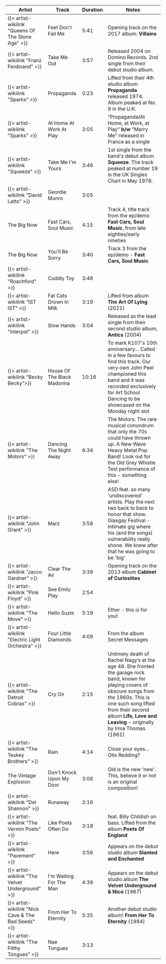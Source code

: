 | Artist                                              | Track                      | Duration | Notes                                                                                                                                                                                                                                                         |
|-----------------------------------------------------|----------------------------|----------|---------------------------------------------------------------------------------------------------------------------------------------------------------------------------------------------------------------------------------------------------------------|
| {{< artist-wikilink "Queens Of The Stone Age" >}}   | Feet Don't Fail Me         | 5:41     | Opening track on the 2017 album: **Villains**                                                                                                                                                                                                                 |
| {{< artist-wikilink "Franz Ferdinand" >}}           | Take Me Out                | 3:57     | Released 2004 on Domino Records. 2nd single from their debut studio album.                                                                                                                                                                                    |
| {{< artist-wikilink "Sparks" >}}                    | Propaganda                 | 0:23     | Lifted from their 4th studio album **Propaganda** released 1974. Album peaked at No. 9 in the U.K.                                                                                                                                                            |
| {{< artist-wikilink "Sparks" >}}                    | At Home At Work At Play    | 3:05     | "Propaganda/At Home, at Work, at Play" **b/w** "Marry Me" released in France as a single                                                                                                                                                                      |
| {{< artist-wikilink "Squeeze" >}}                   | Take Me I'm Yours          | 3:46     | 1st single from the band's debut album **Squeeze**. The track peaked at number 19 in the UK Singles Chart in May 1978.                                                                                                                                        |
| {{< artist-wikilink "David Latto" >}}               | Geordie Munro              | 3:05     |                                                                                                                                                                                                                                                               |
| The Big Now                                         | Fast Cars, Soul Music      | 4:15     | Track 4, title track from the ep/demo **Fast Cars, Soul Music**, from late eighties/early nineties                                                                                                                                                            |
| The Big Now                                         | You'll Be Sorry            | 3:40     | Track 3 from the ep/demo - **Fast Cars, Soul Music**                                                                                                                                                                                                          |
| {{< artist-wikilink "Roachford" >}}                 | Cuddly Toy                 | 3:48     |                                                                                                                                                                                                                                                               |
| {{< artist-wikilink "IST IST" >}}                   | Fat Cats Drown In Milk     | 3:19     | Lifted from album **The Art Of Lying** (2021)                                                                                                                                                                                                                 |
| {{< artist-wikilink "Interpol" >}}                  | Slow Hands                 | 3:04     | Released as the lead single from their second studio album, **Antics** (2004)                                                                                                                                                                                 |
| {{< artist-wikilink "Becky Becky">}}                | House Of The Black Madonna | 10:16    | To mark K107's 10th anniversary... Called in a few favours to find this track. Our very own John Peel championed this band and it was recorded exclusively for Art School Dancing to be showcased on the Monday night slot                                    |
| {{< artist-wikilink "The Motors" >}}                | Dancing The Night Away     | 6:34     | The Motors. The rare musical conundrum that only the 70s could have thrown up. A New Wave Heavy Metal Pop Band! Look out for the Old Grey Whistle Test performance of this - something else!                                                                  |
| {{< artist-wikilink "John Grant" >}}                | Marz                       | 3:58     | ASD feat. so many 'undiscovered' artists. Play the next two back to back to honor that show. Glasgay Festival - intimate gig where his (and the songs) vulnerability really shone. We knew after that he was going to be 'big'                                |
| {{< artist-wikilink "Jacco Gardner" >}}             | Clear The Air              | 3:39     | Opening track on the 2013 album **Cabinet of Curiosities**                                                                                                                                                                                                    |
| {{< artist-wikilink "Pink Floyd" >}}                | See Emily Play             | 2:54     |                                                                                                                                                                                                                                                               |
| {{< artist-wikilink "The Move" >}}                  | Hello Suzie                | 5:19     | Ether - this is for you!                                                                                                                                                                                                                                      |
| {{< artist-wikilink "Electric Light Orchestra" >}}  | Four Little Diamonds       | 4:09     | From the album Secret Messages                                                                                                                                                                                                                                |
| {{< artist-wikilink "The Detroit Cobras" >}}        | Cry On                     | 2:15     | Untimely death of Rachel Nagy’s at the age 48. She fronted the garage rock band, known for playing covers of obscure songs from the 1960s. This is one such song lifted from their second album **Life, Love and Leaving** - originally by Irma Thomas (1961) |
| {{< artist-wikilink "The Teskey Brothers" >}}       | Rain                       | 4:14     | Close your eyes... Otis Redding?                                                                                                                                                                                                                              |
| The Vintage Explosion                               | Don't Knock Upon My Door   | 3:06     | Old is the new 'new'. This, believe it or not is an original composition!                                                                                                                                                                                     |
| {{< artist-wikilink "Del Shannon" >}}               | Runaway                    | 2:16     |                                                                                                                                                                                                                                                               |
| {{< artist-wikilink "The Vermin Poets" >}}          | Like Poets Often Do        | 3:18     | feat. Billy Childish on bass. Lifted from the album **Poets Of England**                                                                                                                                                                                      |
| {{< artist-wikilink "Pavement" >}}                  | Here                       | 3:56     | Appears on the debut studio album **Slanted and Enchanted**                                                                                                                                                                                                   |
| {{< artist-wikilink "The Velvet Underground" >}}    | I'm Waiting For The Man    | 4:39     | Appears on the debut studio album **The Velvet Underground & Nico** (1967)                                                                                                                                                                                    |
| {{< artist-wikilink "Nick Cave & The Bad Seeds" >}} | From Her To Eternity       | 5:35     | Another debut studio album! **From Her To Eternity** (1984)                                                                                                                                                                                                   |
| {{< artist-wikilink "The Filthy Tongues" >}}        | Nae Tongues                | 3:13     |                                                                                                                                                                                                                                                               |
